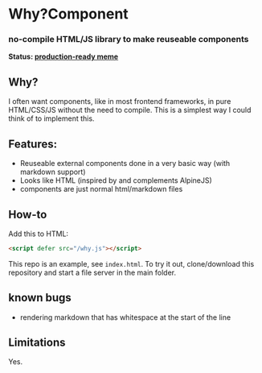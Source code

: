 # Why?Component

### no-compile HTML/JS library to make reuseable components

**Status: [production-ready meme](https://github.com/fireship-io/flamethrower)**

## Why?
I often want components, like in most frontend frameworks, in pure HTML/CSS/JS without the need to compile. This is a simplest way I could think of to implement this.


## Features:

- Reuseable external components done in a very basic way (with markdown support)
- Looks like HTML (inspired by and complements AlpineJS)
- components are just normal html/markdown files

## How-to

Add this to HTML:

```html
<script defer src="/why.js"></script>
```

This repo is an example, see `index.html`. To try it out, clone/download this repository and start a file server in the main folder.

## known bugs

- rendering markdown that has whitespace at the start of the line


## Limitations
Yes.
